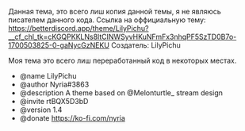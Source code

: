 Данная тема, это всего лиш копия данной темы, я не являюсь писателем данного кода.
Ссылка на оффициальную тему: https://betterdiscord.app/theme/LilyPichu?__cf_chl_tk=cKGQPKKLNs8ltCINWSyvHKuNFmFx3nhqPF5SzTD0B7o-1700503825-0-gaNycGzNEKU
Создатель: LilyPichu

Моя тема это всего лиш переработанный код в некоторых местах.

* @name LilyPichu
* @author Nyria#3863
* @description A theme based on @Melonturtle_ stream design
* @invite rtBQX5D3bD
* @version 1.4
* @donate https://ko-fi.com/nyria
